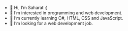 - 👋 Hi, I’m Saharat :)
- 👀 I’m interested in programming and web development.
- 🌱 I’m currently learning C#, HTML, CSS and JavaScript.
- 💞️ I’m looking for a web development job.

<!---
Saharat-GH/Saharat-GH is a ✨ special ✨ repository because its `README.md` (this file) appears on your GitHub profile.
You can click the Preview link to take a look at your changes.
--->
